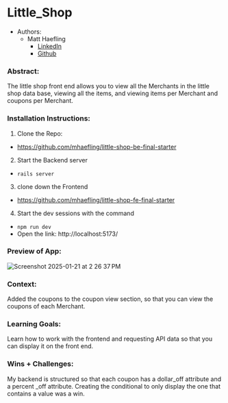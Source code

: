 # Little_Shop

* Authors:
    - Matt Haefling
        - [LinkedIn](https://www.linkedin.com/in/matthew-haefling/)
        - [Github](https://github.com/mhaefling)

### Abstract:
The little shop front end allows you to view all the Merchants in the little shop data base, viewing all the items, and viewing items per Merchant and coupons per Merchant.

### Installation Instructions:
1. Clone the Repo:
  - https://github.com/mhaefling/little-shop-be-final-starter
2. Start the Backend server
  - `rails server`
3. clone down the Frontend
  - https://github.com/mhaefling/little-shop-fe-final-starter
4. Start the dev sessions with the command
  - `npm run dev`
  - Open the link: http://localhost:5173/

### Preview of App:
![Screenshot 2025-01-21 at 2 26 37 PM](https://github.com/user-attachments/assets/a18858b1-4f6a-4b5c-a6b2-c66368cf5c41)


### Context:
Added the coupons to the coupon view section, so that you can view the coupons of each Merchant.

### Learning Goals:
Learn how to work with the frontend and requesting API data so that you can display it on the front end.


### Wins + Challenges:
My backend is structured so that each coupon has a dollar_off attribute and a percent _off attribute.
Creating the conditional to only display the one that contains a value was a win.
